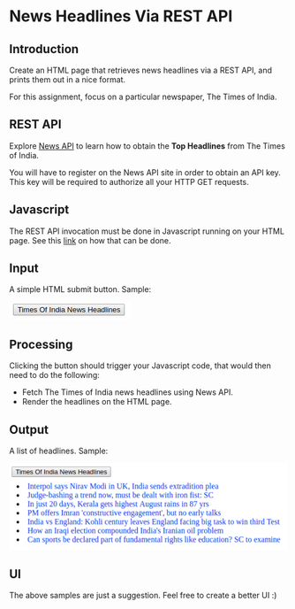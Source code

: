 # News Headlines Via REST API

## Introduction
Create an HTML page that retrieves news headlines via a REST API,
and prints them out in a nice format.

For this assignment, focus on a particular newspaper, The Times of India.

## REST API
Explore [News API](https://newsapi.org/s/the-times-of-india-api) to learn
how to obtain the **Top Headlines** from The Times of India.

You will have to register on the News API site in order to obtain an API
key. This key will be required to authorize all your HTTP GET requests.

## Javascript
The REST API invocation must be done in Javascript running on your HTML
page. See this [link](https://stackoverflow.com/questions/36975619/how-to-call-a-rest-web-service-api-from-javascript) on how that can be done.

## Input
A simple HTML submit button. Sample:

[![Input](https://github.com/anant-sogani/a/blob/master/test-news/example/input.png)](https://github.com/anant-sogani/a/blob/master/test-news/example/input.png)

## Processing
Clicking the button should trigger your Javascript code, that would then
need to do the following:
- Fetch The Times of India news headlines using News API.
- Render the headlines on the HTML page.

## Output
A list of headlines. Sample:

[![Output](https://github.com/anant-sogani/a/blob/master/test-news/example/output.png)](https://github.com/anant-sogani/a/blob/master/test-news/example/output.png)

## UI
The above samples are just a suggestion. Feel free to create a better UI :)
